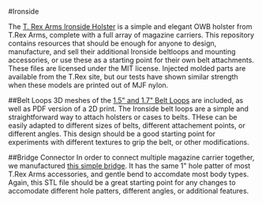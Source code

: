 #Ironside

The [T. Rex Arms Ironside Holster](https://www.trex-arms.com/product-category/holster-categories/Ironside/) is a simple and elegant OWB holster from T.Rex Arms, complete with a full array of magazine carriers. This repository contains resources that should be enough for anyone to design, manufacture, and sell their additional Ironside beltloops and mounting accessories, or use these as a starting point for their own belt attachments. These files are licensed under the MIT license. Injected molded parts are available from the T.Rex site, but our tests have shown similar strength when these models are printed out of MJF nylon. 

##Belt Loops
3D meshes of the [1.5" and 1.7" Belt Loops](https://www.trex-arms.com/store/Ironside-Belt-Loop-Pair/) are included, as well as PDF version of a 2D print. The Ironside belt loops are a simple and straightforward way to attach holsters or cases to belts. THese can be easily adapted to different sizes of belts, different attachement points, or different angles. This design should be a good starting point for experiments with different textures to grip the belt, or other modifications.

##Bridge Connector
In order to connect multiple magazine carrier together, we manufactured [this simple bridge](https://www.trex-arms.com/store/Ironside-Carrier-Connector/). It has the same 1" hole patter of most T.Rex Arms accessories, and gentle bend to accomdate most body types. Again, this STL file should be a great starting point for any changes to accomodate different hole patters, different angles, or additional features. 
